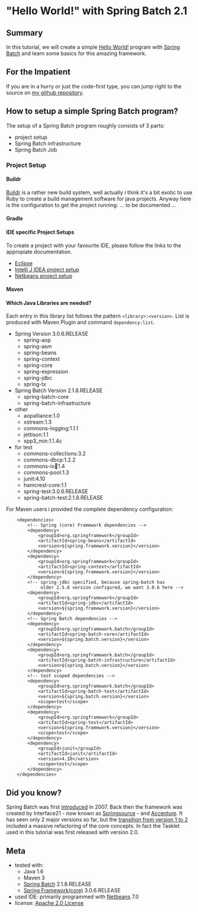 # "Hello World!" with Spring Batch 2.1

## Summary

In this tutorial, we will create a simple [Hello World!][hello-world] program with [Spring Batch][spring-batch] and learn some basics for this amazing framework.

## For the Impatient

If you are in a hurry or just the code-first type, you can jump right to the source on [my github repository][github-repo].

## How to setup a simple Spring Batch program?

The setup of a Spring Batch program roughly consists of 3 parts:

* project setup
* Spring Batch infrastructure
* Spring Batch Job

### Project Setup

#### Buildr

[Buildr][buildr] is a rather new build system, well actually i think it's a bit exotic to use Ruby to create a build management software for java projects. Anyway here is the configuration to get the project running: ... to be documented ...

#### Gradle

#### IDE specific Project Setups

To create a project with your favourite IDE, please follow the links to the appropiate documentation.

* [Eclipse][eclipse-help]
* [Intelli J IDEA project setup][intellij-idea-project-setup]
* [Netbeans project setup][netbeans-project-setup]

#### Maven

#### Which Java Libraries are needed?

Each entry in this library list follows the pattern `<library>:<version>`. List is produced with Maven Plugin and command `dependency:list`.

* Spring Version 3.0.6.RELEASE
	* spring-aop
	* spring-asm
	* spring-beans
	* spring-context
	* spring-core
	* spring-expression
	* spring-jdbc
	* spring-tx
* Spring Batch Version 2.1.8.RELEASE
	* spring-batch-core
	* spring-batch-infrastructure
* other
	* aopalliance:1.0
	* xstream:1.3
	* commons-logging:1.1.1
	* jettison:1.1
	* xpp3_min:1.1.4c
* for test
	* commons-collections:3.2
	* commons-dbcp:1.2.2
	* commons-io:jar:1.4
	* commons-pool:1.3
	* junit:4.10
	* hamcrest-core:1.1
	* spring-test:3.0.6.RELEASE
	* spring-batch-test:2.1.8.RELEASE

For Maven users i provided the complete dependency configuration:

```
	<dependencies>
	    <!-- Spring (core) Framework dependencies -->
	    <dependency>
	        <groupId>org.springframework</groupId>
	        <artifactId>spring-beans</artifactId>
	        <version>${spring.framework.version}</version>
	    </dependency>
	    <dependency>
	        <groupId>org.springframework</groupId>
	        <artifactId>spring-context</artifactId>
	        <version>${spring.framework.version}</version>
	    </dependency>
	    <!-- spring-jdbc specified, because spring-batch has
	         older 2.5.6 version configured, we want 3.0.6 here -->
	    <dependency>
	        <groupId>org.springframework</groupId>
	        <artifactId>spring-jdbc</artifactId>
	        <version>${spring.framework.version}</version>
	    </dependency>
	    <!-- Spring Batch dependencies -->
	    <dependency>
	        <groupId>org.springframework.batch</groupId>
	        <artifactId>spring-batch-core</artifactId>
	        <version>${spring.batch.version}</version>
	    </dependency>
	    <dependency>
	        <groupId>org.springframework.batch</groupId>
	        <artifactId>spring-batch-infrastructure</artifactId>
	        <version>${spring.batch.version}</version>
	    </dependency>
	    <!-- test scoped dependencies -->
	    <dependency>
	        <groupId>org.springframework.batch</groupId>
	        <artifactId>spring-batch-test</artifactId>
	        <version>${spring.batch.version}</version>
	        <scope>test</scope>
	    </dependency>
	    <dependency>
	        <groupId>org.springframework</groupId>
	        <artifactId>spring-test</artifactId>
	        <version>${spring.framework.version}</version>
	        <scope>test</scope>            
	    </dependency>
	    <dependency>
	        <groupId>junit</groupId>
	        <artifactId>junit</artifactId>
	        <version>4.10</version>
	        <scope>test</scope>
	    </dependency>
	</dependencies>
```



## Did you know?

Spring Batch was first [introduced][first-introduction] in 2007. Back then the framework was created by Interface21 - now known as [Springsource][springsource] - and [Accenture][accenture]. It has seen only 2 major versions so far, but the [transition from version 1 to 2][changes-1-to-2] included a massive refactoring of the core concepts. In fact the Tasklet used in this tutorial was first released with version 2.0.

## Meta

* tested with:
    * Java 1.6
    * Maven 3
	* [Spring Batch][spring-batch] 2.1.8.RELEASE
	* [Spring Framework(core)][spring-core] 3.0.6.RELEASE
* used IDE: primarily programmed with [Netbeans][netbeans] 7.0
* license: [Apache 2.0 License][apache-license]

[accenture]: http://www.accenture.com/ "Accenture official home page"
[apache-license]: http://www.apache.org/licenses/LICENSE-2.0.txt "Apache 2.0 License"
[buildr]: http://buildr.apache.org/ "Buildr official home page"
[changes-1-to-2]: http://static.springsource.org/spring-batch/trunk/migration/2.0-highlights.html "Changes from Spring Batch 1.x to 2.0"
[eclipse-help]: http://www.eclipse.org/documentation/ "Eclipse: Starting Point for Documentation"
[github-repo]: https://github.com/langmi/spring-batch-tutorials "My Github Repository for Spring Batch Tutorials Sources"
[hello-world]: http://en.wikipedia.org/wiki/Hello_world_program "Wikipedia: Hello World Programm"
[intellij-idea-project-setup]: http://www.jetbrains.com/idea/webhelp/creating-new-project-from-scratch.html "Intelli J IDEA: Creating New Project From Scratch"
[first-introduction]: http://forum.springsource.org/showthread.php?38417-Spring-Batch-Announcement "first Spring Batch announcement from 2007"
[netbeans]: http://netbeans.org/ "Netbeans official home page"
[netbeans-project-setup]: http://netbeans.org/kb/docs/java/project-setup.html "Netbeans: Creating, Importing, and Configuring Java Projects"
[springsource]: http://www.springsource.com/ "Springsource official home page"
[spring-batch]: http://static.springsource.org/spring-batch/  "Spring Batch official home page"
[spring-core]: http://www.springsource.org/spring-core/ "Spring Core Framework official home page"
